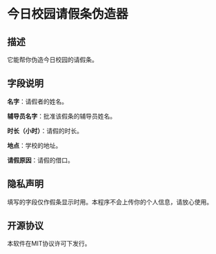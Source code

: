 # 今日校园请假条伪造器

## 描述

它能帮你伪造今日校园的请假条。

## 字段说明

**名字**：请假者的姓名。

**辅导员名字**：批准该假条的辅导员姓名。

**时长（小时）**：请假的时长。

**地点**：学校的地址。

**请假原因**：请假的借口。

## 隐私声明

填写的字段仅作假条显示时用。本程序不会上传你的个人信息，请放心使用。

## 开源协议

本软件在MIT协议许可下发行。
